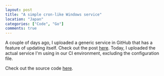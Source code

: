 ```yaml
---
layout: post
title: "A simple cron-like Windows service"
location: "Japan"
categories: ["Code", "Go"]
comments: true
---
```


A couple of days ago, I uploaded a generic service in GitHub that has a feature of updating itself. Check out the post [here](http://blog.hawkhai.com/blog/2016/09/27/windows-delay-update-service-go). Today, I uploaded the actual service I'm using in our CI environment, excluding the configuration file.

Check out the source code [here](https://github.com/hawkhai/holly).
